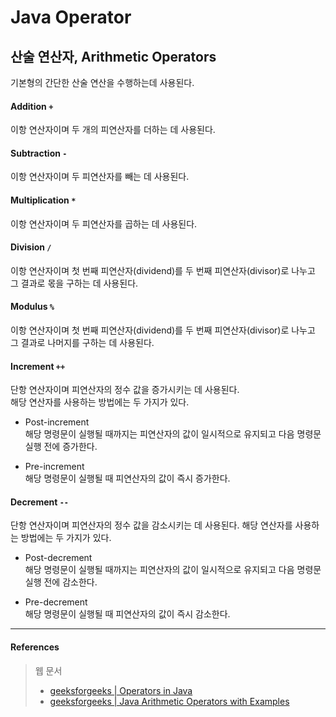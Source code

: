 # Java Operator

## 산술 연산자, Arithmetic Operators

기본형의 간단한 산술 연산을 수행하는데 사용된다.  

#### Addition `+`

이항 연산자이며 두 개의 피연산자를 더하는 데 사용된다.  

#### Subtraction `-`

이항 연산자이며 두 피연산자를 빼는 데 사용된다.

#### Multiplication `*`

이항 연산자이며 두 피연산자를 곱하는 데 사용된다.

#### Division `/`

이항 연산자이며 첫 번째 피연산자(dividend)를 두 번째 피연산자(divisor)로 나누고 그 결과로 몫을 구하는 데 사용된다.

#### Modulus `%`

이항 연산자이며 첫 번째 피연산자(dividend)를 두 번째 피연산자(divisor)로 나누고 그 결과로 나머지를 구하는 데 사용된다.

#### Increment `++`

단항 연산자이며 피연산자의 정수 값을 증가시키는 데 사용된다.  
해당 연산자를 사용하는 방법에는 두 가지가 있다.  

- Post-increment  
해당 명령문이 실행될 때까지는 피연산자의 값이 일시적으로 유지되고 다음 명령문 실행 전에 증가한다.
  
- Pre-increment  
해당 명령문이 실행될 때 피연산자의 값이 즉시 증가한다.  
  
#### Decrement `--`

단항 연산자이며 피연산자의 정수 값을 감소시키는 데 사용된다.
해당 연산자를 사용하는 방법에는 두 가지가 있다.  

- Post-decrement  
해당 명령문이 실행될 때까지는 피연산자의 값이 일시적으로 유지되고 다음 명령문 실행 전에 감소한다.
  
- Pre-decrement  
해당 명령문이 실행될 때 피연산자의 값이 즉시 감소한다.


<hr>

#### References

> 웹 문서
> - [geeksforgeeks | Operators in Java](https://www.geeksforgeeks.org/operators-in-java/)
> - [geeksforgeeks | Java Arithmetic Operators with Examples](https://www.geeksforgeeks.org/java-arithmetic-operators-with-examples/)